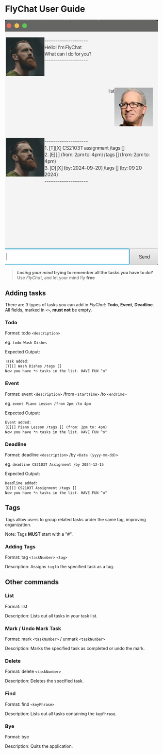 # FlyChat User Guide

![Representative screenshot of FlyChat](./Ui.png)

> **_Losing your mind_ trying to remember all the tasks you have to do?**  
> Use _FlyChat_, and let your mind fly **free**

## Adding tasks

There are _3_ types of tasks you can add in _FlyChat_: **Todo**, **Event**, **Deadline**.  
All fields, marked in `<>`, **must not** be empty.

### Todo

Format: todo `<description>`

eg. `todo Wash Dishes`

Expected Output:

```
Task added:
[T][] Wash Dishes /tags []
Now you have *n tasks in the list. HAVE FUN ^o^
```

### Event

Format: event `<description>` /from `<startTime>` /to `<endTime>`

eg. `event Piano Lesson /from 2pm /to 4pm`

Expected Output:

```
Event added:
[E][] Piano Lesson /tags [] (from: 2pm to: 4pm)
Now you have *n tasks in the list. HAVE FUN ^o^
```

### Deadline

Format: deadline `<description>` /by `<Date (yyyy-mm-dd)>`

eg. `deadline CS2103T Assignment /by 2024-12-15`

Expected Output:

```
Deadline added:
[D][] CS2103T Assignment /tags [] 
Now you have *n tasks in the list. HAVE FUN ^o^
```

## Tags

Tags allow users to group related tasks under the same tag, improving organization.

Note: Tags **MUST** start with a "#".

### Adding Tags

Format: tag `<taskNumber>` `<tag>`

Description: Assigns `tag` to the specified task as a tag.

## Other commands

### List

Format: list

Description: Lists out all tasks in your task list.

### Mark / Undo Mark Task

Format: mark `<taskNumber>` / unmark `<taskNumber>`

Description: Marks the specified task as completed or undo the mark.

### Delete

Format: delete `<taskNumber>`

Description: Deletes the specified task.

### Find

Format: find `<keyPhrase>`

Description: Lists out all tasks containing the `keyPhrase`.

### Bye

Format: bye

Description: Quits the application.